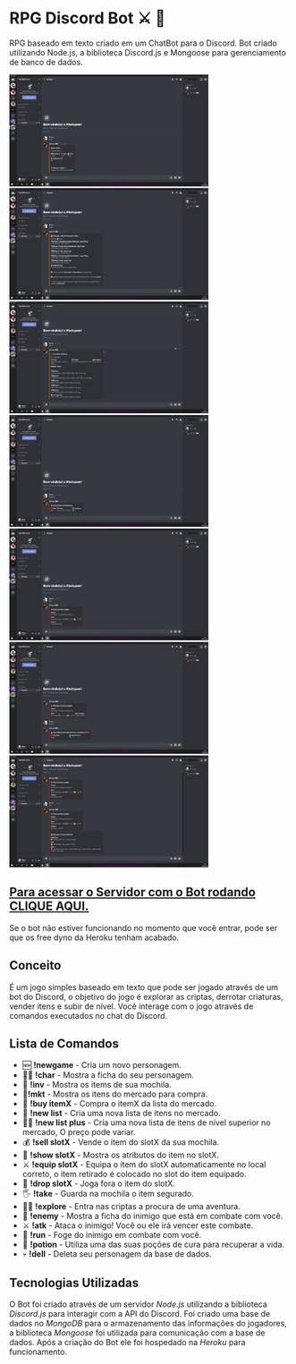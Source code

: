 # RPG Discord Bot :crossed_swords: :game_die:
RPG baseado em texto criado em um ChatBot para o Discord. Bot criado utilizando Node.js, a biblioteca Discord.js e Mongoose para gerenciamento de banco de dados.

[<img src="/images/1.png" alt="imagem-rpgdiscordbot-1" height="200"/>]("https://github.com/luizfverissimo/RPGBotDiscordJS/blob/master/images/1.png") [<img src="/images/2.png" alt="imagem-rpgdiscordbot-2" height="200"/>]("https://github.com/luizfverissimo/RPGBotDiscordJS/blob/master/images/2.png") [<img src="/images/3.png" alt="imagem-rpgdiscordbot-3" height="200"/>]("https://github.com/luizfverissimo/RPGBotDiscordJS/blob/master/images/3.png") [<img src="/images/4.png" alt="imagem-rpgdiscordbot-4" height="200"/>]("https://github.com/luizfverissimo/RPGBotDiscordJS/blob/master/images/4.png") [<img src="/images/5.png" alt="imagem-rpgdiscordbot-5" height="200"/>]("https://github.com/luizfverissimo/RPGBotDiscordJS/blob/master/images/5.png") [<img src="/images/6.png" alt="imagem-rpgdiscordbot-6" height="200"/>]("https://github.com/luizfverissimo/RPGBotDiscordJS/blob/master/images/6.png") [<img src="/images/7.png" alt="imagem-rpgdiscordbot-7" height="200"/>]("https://github.com/luizfverissimo/RPGBotDiscordJS/blob/master/images/7.png")

## [Para acessar o Servidor com o Bot rodando CLIQUE AQUI.](https://discord.gg/NyAHFFY)
Se o bot não estiver funcionando no momento que você entrar, pode ser que os free dyno da Heroku tenham acabado.

## Conceito
É um jogo simples baseado em texto que pode ser jogado através de um bot do Discord, o objetivo do jogo é explorar as criptas, derrotar criaturas, vender itens e subir de nível. Você interage com o jogo através de comandos executados no chat do Discord.

## Lista de Comandos
* 🆕 **!newgame** - Cria um novo personagem.
* 🧙‍♂️ **!char** - Mostra a ficha do seu personagem.
* 🎒 **!inv** - Mostra os items de sua mochila.
* 🛒**!mkt** - Mostra os itens do mercado para compra.
* 💸 **!buy itemX** - Compra o itemX da lista do mercado.
* 📜 **!new list** - Cria uma nova lista de itens no mercado.
* 📜🔼 **!new list plus** - Cria uma nova lista de itens de nível superior no mercado, O preço pode variar.
* 💰 **!sell slotX** - Vende o item do slotX da sua mochila.
* 🔎 **!show slotX** - Mostra os atributos do item no slotX.
* :crossed_swords: **!equip slotX** - Equipa o item do slotX automaticamente no local correto, o item retirado é colocado no slot do item equipado.
* 🔽 **!drop slotX** - Joga fora o item do slotX.
* 🖐 **!take** - Guarda na mochila o item segurado.
* 🏃‍♂️ **!explore** - Entra nas criptas a procura de uma aventura.
* 👹 **!enemy** - Mostra a ficha do inimigo que está em combate com você.
* :crossed_swords: **!atk** - Ataca o inimigo! Você ou ele irá vencer este combate.
* 💨 **!run** - Foge do inimigo em combate com você.
* 🧴 **!potion** - Utiliza uma das suas poções de cura para recuperar a vida.
* 💀 **!dell** - Deleta seu personagem da base de dados.


## Tecnologias Utilizadas
O Bot foi criado através de um servidor *Node.js* utilizando a biblioteca *Discord.js* para interagir com a API do Discord. Foi criado uma base de dados no *MongoDB* para o armazenamento das informações do jogadores, a biblioteca *Mongoose* foi utilizada para comunicação com a base de dados. Após a criação do Bot ele foi hospedado na *Heroku* para funcionamento.